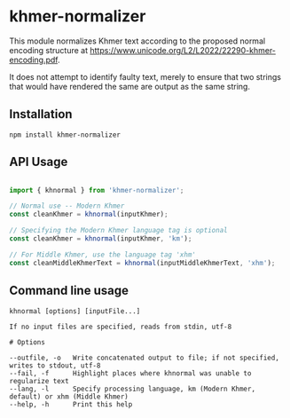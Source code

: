 # khmer-normalizer
This module normalizes Khmer text according to the proposed normal encoding structure at https://www.unicode.org/L2/L2022/22290-khmer-encoding.pdf.

It does not attempt to identify faulty text, merely to ensure that two strings that would have rendered the same are output as the same string.

## Installation

```
npm install khmer-normalizer
```

## API Usage

```ts

import { khnormal } from 'khmer-normalizer';

// Normal use -- Modern Khmer
const cleanKhmer = khnormal(inputKhmer);

// Specifying the Modern Khmer language tag is optional
const cleanKhmer = khnormal(inputKhmer, 'km');

// For Middle Khmer, use the language tag 'xhm'
const cleanMiddleKhmerText = khnormal(inputMiddleKhmerText, 'xhm');

```

## Command line usage

```
khnormal [options] [inputFile...]

If no input files are specified, reads from stdin, utf-8

# Options

--outfile, -o   Write concatenated output to file; if not specified, writes to stdout, utf-8
--fail, -f      Highlight places where khnormal was unable to regularize text
--lang, -l      Specify processing language, km (Modern Khmer, default) or xhm (Middle Khmer)
--help, -h      Print this help
```